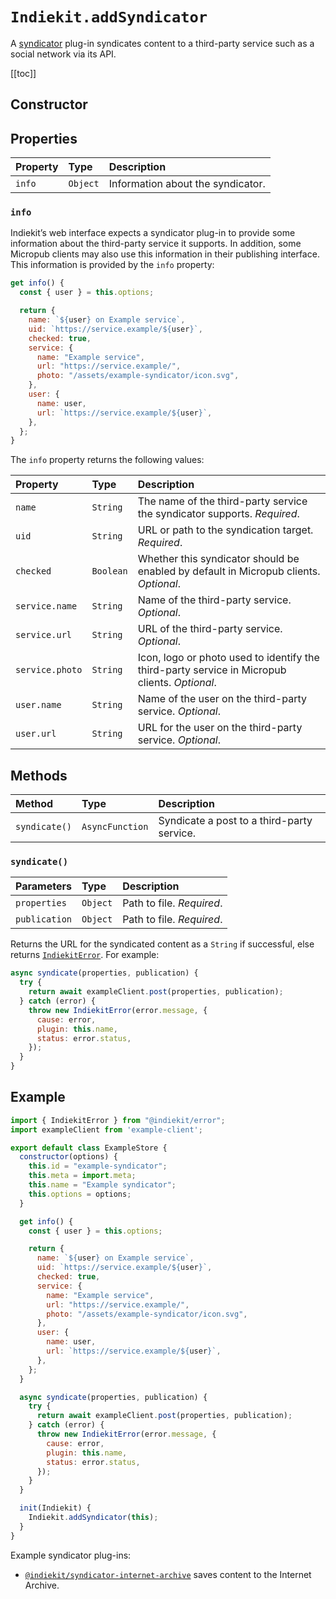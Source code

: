 # `Indiekit.addSyndicator`

A [syndicator](../../concepts.md#syndicator) plug-in syndicates content to a third-party service such as a social network via its API.

[[toc]]

## Constructor

<!--@include: .plugin-constructor.md-->

## Properties

| Property | Type | Description |
| :------- | :--- | :---------- |
| `info` | `Object`  | Information about the syndicator. |

### `info`

Indiekit’s web interface expects a syndicator plug-in to provide some information about the third-party service it supports. In addition, some Micropub clients may also use this information in their publishing interface. This information is provided by the `info` property:

```js
get info() {
  const { user } = this.options;

  return {
    name: `${user} on Example service`,
    uid: `https://service.example/${user}`,
    checked: true,
    service: {
      name: "Example service",
      url: "https://service.example/",
      photo: "/assets/example-syndicator/icon.svg",
    },
    user: {
      name: user,
      url: `https://service.example/${user}`,
    },
  };
}
```

The `info` property returns the following values:

| Property | Type | Description |
| :------- | :--- | :---------- |
| `name` | `String` | The name of the third-party service the syndicator supports. _Required_. |
| `uid` | `String` | URL or path to the syndication target. _Required_. |
| `checked` | `Boolean` | Whether this syndicator should be enabled by default in Micropub clients. _Optional_. |
| `service.name` | `String` | Name of the third-party service. _Optional_. |
| `service.url` | `String` | URL of the third-party service. _Optional_. |
| `service.photo` | `String` | Icon, logo or photo used to identify the third-party service in Micropub clients. _Optional_. |
| `user.name` | `String` | Name of the user on the third-party service. _Optional_. |
| `user.url` | `String` | URL for the user on the third-party service. _Optional_. |

## Methods

| Method | Type | Description |
| :----- | :--- | :---------- |
| `syndicate()` | `AsyncFunction` | Syndicate a post to a third-party service. |

### `syndicate()`

| Parameters | Type | Description |
| :--------- | :--- | :---------- |
| `properties` | `Object` | Path to file. _Required_. |
| `publication` | `Object` | Path to file. _Required_. |

Returns the URL for the syndicated content as a `String` if successful, else returns [`IndiekitError`][]. For example:

```js
async syndicate(properties, publication) {
  try {
    return await exampleClient.post(properties, publication);
  } catch (error) {
    throw new IndiekitError(error.message, {
      cause: error,
      plugin: this.name,
      status: error.status,
    });
  }
}
```

## Example

```js
import { IndiekitError } from "@indiekit/error";
import exampleClient from 'example-client';

export default class ExampleStore {
  constructor(options) {
    this.id = "example-syndicator";
    this.meta = import.meta;
    this.name = "Example syndicator";
    this.options = options;
  }

  get info() {
    const { user } = this.options;

    return {
      name: `${user} on Example service`,
      uid: `https://service.example/${user}`,
      checked: true,
      service: {
        name: "Example service",
        url: "https://service.example/",
        photo: "/assets/example-syndicator/icon.svg",
      },
      user: {
        name: user,
        url: `https://service.example/${user}`,
      },
    };
  }

  async syndicate(properties, publication) {
    try {
      return await exampleClient.post(properties, publication);
    } catch (error) {
      throw new IndiekitError(error.message, {
        cause: error,
        plugin: this.name,
        status: error.status,
      });
    }
  }

  init(Indiekit) {
    Indiekit.addSyndicator(this);
  }
}
```

Example syndicator plug-ins:

- [`@indiekit/syndicator-internet-archive`](https://github.com/getindiekit/indiekit/tree/main/packages/syndicator-internet-archive) saves content to the Internet Archive.

[`IndiekitError`]: error.md
